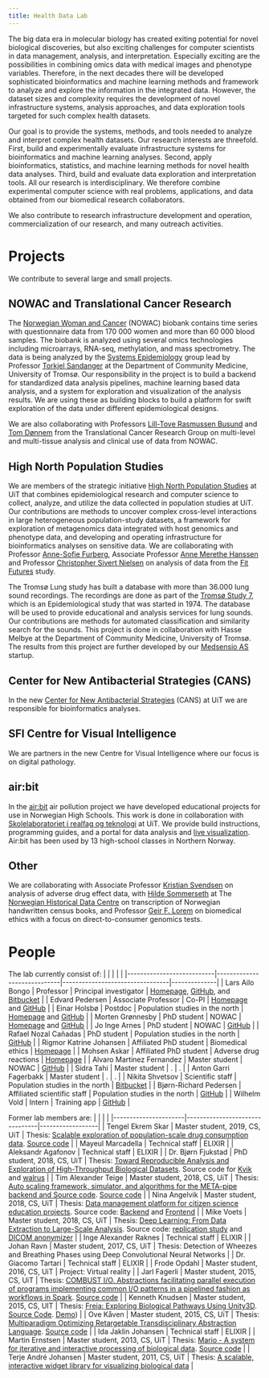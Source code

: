 ```yaml
---
title: Health Data Lab
---
```


The big data era in molecular biology has created exiting potential for novel biological discoveries, but also exciting challenges for computer scientists in data management, analysis, and interpretation. Especially exciting are the possibilities in combining omics data with medical images and phenotype variables. Therefore, in the next decades there will be developed sophisticated bioinformatics and machine learning methods and framework to analyze and explore the information in the integrated data. However, the dataset sizes and complexity requires the development of novel infrastructure systems, analysis approaches, and data exploration tools targeted for such complex health datasets.

Our goal is to provide the systems, methods, and tools needed to analyze and interpret complex health datasets. Our research interests are threefold. First, build and experimentally evaluate infrastructure systems for bioinformatics and machine learning analyses. Second, apply bioinformatics, statistics, and machine learning methods for novel health data analyses. Third, build and evaluate data exploration and interpretation tools. All our research is interdisciplinary. We therefore combine experimental computer science with real problems, applications, and data obtained from our biomedical research collaborators.

We also contribute to research infrastructure development and operation, commercialization of our research, and many outreach activities. 

# Projects

We contribute to several large and small projects. 

## NOWAC and Translational Cancer Research

The [Norwegian Woman and Cancer](http://site.uit.no/nowac/) (NOWAC) biobank contains time series with questionnaire data from 170 000 women and more than 60 000 blood samples. The biobank is analyzed using several omics technologies including microarrays, RNA-seq, methylation, and mass spectrometry. The data is being analyzed by the [Systems Epidemiology](https://en.uit.no/forskning/forskningsgrupper/gruppe?p_document_id=556488) group lead by Professor [Torkjel Sandanger](https://en.uit.no/ansatte/torkjel.sandanger) at the Department of Community Medicine, University of Tromsø. Our responsibility in the project is to build a backend for standardized data analysis pipelines, machine learning based data analysis, and a system for exploration and visualization of the analysis results. We are using these as building blocks to build a platform for swift exploration of the data under different epidemiological designs.

We are also collaborating with Professors [Lill-Tove Rasmussen Busund](https://en.uit.no/ansatte/lill.tove.rasmussen.busund) and [Tom Dønnem](https://en.uit.no/ansatte/tom.donnem) from the Translational Cancer Research Group on multi-level and multi-tissue analysis and clinical use of data from NOWAC. 

## High North Population Studies

We are members of the strategic initiative [High North Population Studies](https://uit.no/research/hnps) at UiT that combines epidemiological research and computer science to collect, analyze, and utilize the data collected in population studies at UiT. Our contributions are methods to uncover complex cross-level interactions in large heterogeneous population-study datasets, a framework for exploration of metagenomics data integrated with host genomics and phenotype data, and developing and operating infrastructure for bioinformatics analyses on sensitive data. We are collaborating with Professor [Anne-Sofie Furberg](https://en.uit.no/ansatte/anne-sofie.furberg), Associate Professor [Anne Merethe Hanssen](https://en.uit.no/ansatte/anne-merethe.hanssen) and Professor [Christopher Sivert Nielsen](https://www.fhi.no/en/about/departments-and-centres/chronic-diseases-and-ageing/christopher-sivert-nielsen/) on analysis of data from the [Fit Futures](https://uit.no/research/fitfutures) study.

The Tromsø Lung study has built a database with more than 36.000 lung sound recordings. The recordings are done as part of the [Tromsø Study 7](https://uit.no/research/tromsostudy), which is an Epidemiological study that was started in 1974. The database will be used to provide educational and analysis services for lung sounds. Our contributions are methods for automated classification and similarity search for the sounds. This project is done in collaboration with Hasse Melbye at the Department of Community Medicine, University of Tromsø. The results from this project are further developed by our [Medsensio AS](https://www.medsens.io/) startup. 

## Center for New Antibacterial Strategies (CANS)

In the new [Center for New Antibacterial Strategies](https://uit.no/research/cans) (CANS) at UiT we are responsible for bioinformatics analyses. 

## SFI Centre for Visual Intelligence 

We are partners in the new Centre for Visual Intelligence where our focus is on digital pathology.

## air:bit

In the [air:bit](http://airbit.uit.no/) air pollution project we have developed educational projects for use in Norwegian High Schools. This work is done in collaboration with [Skolelaboratoriet i realfag og teknologi](https://uit.no/skolelab) at UiT. We provide build instructions, programming guides, and a portal for data analysis and [live visualization](http://airbit.uit.no/live). Air:bit has been used by 13 high-school classes in Northern Norway. 

## Other

We are collaborating with Associate Professor [Kristian Svendsen](https://en.uit.no/ansatte/kristian.svendsen) on analysis of adverse drug effect data, with [Hilde Sommerseth](https://en.uit.no/ansatte/hilde.sommerseth) at The [Norwegian Historical Data Centre](http://www.rhd.uit.no/) on transcription of Norwegian handwritten census books, and Professor [Geir F. Lorem](https://en.uit.no/ansatte/geir.lorem) on biomedical ethics with a focus on direct-to-consumer genomics tests. 

# People

The lab currently consist of:
|                           |                             |                                 |              |
|---------------------------|-----------------------------|---------------------------------|--------------|
| Lars Ailo Bongo           |	Professor                   |	Principal investigator          | [Homepage](http://www.cs.uit.no/~larsab), [GitHub](https://github.com/larsab), and [Bitbucket](https://bitbucket.org/larsab) |
| Edvard Pedersen           |	Associate Professor         | Co-PI                           | [Homepage](https://en.uit.no/ansatte/edvard.pedersen) and [GitHub](https://github.com/EdvardPedersen) |
| Einar Holsbø              | Postdoc 	                  | Population studies in the north | [Homepage](http://3inar.github.io/) and [GitHub](https://github.com/3inar) |
| Morten Grønnesby          | PhD student                 | NOWAC                           | [Homepage](https://gronnesby.github.io/) and [GitHub](https://github.com/gronnesby) |
| Jo Inge Arnes             | PhD student                 | NOWAC                           | [GitHub](https://github.com/jo-inge-arnes) |
| Rafael Nozal Cañadas      | PhD student                 | Population studies in the north | [GitHub](https://github.com/rafanozal) |
| Rigmor Katrine Johansen   | Affiliated PhD student      |	Biomedical ethics               | [Homepage](https://en.uit.no/ansatte/rigmor.k.johanse) |
| Mohsen Askar              | Affiliated PhD student      | Adverse drug reactions          | [Homepage](https://en.uit.no/ansatte/mohsen.g.askar) |
| Alvaro Martinez Fernandez | Master student              | NOWAC                           | [GitHub](https://github.com/kolibrid) |
| Sidra Tahi                | Master student              | .                               | . |
| Anton Garri Fagerbakk     | Master student              | .                               | . |
| Nikita Shvetsov 	        | Scientific staff            | Population studies in the north |	[Bitbucket](https://bitbucket.org/NikShvetsov/) |
| Bjørn-Richard Pedersen    | Affiliated scientific staff |	Population studies in the north | [GitHub](https://github.com/orgs/uit-hdl/people/BjornRP) |
| Wilhelm Vold              | Intern                      | Training app                    | [GitHub](https://github.com/Sinrefvol) |

Former lab members are:
|                      |                                |                  |
|----------------------|--------------------------------|------------------|
| Tengel Ekrem Skar    |	Master student, 2019, CS, UiT | Thesis: [Scalable exploration of population-scale drug consumption data](https://munin.uit.no/handle/10037/15776). [Source code](https://github.com/uit-hdl/norpd_prescription_analyses) |
| Mayeul Marcadella    | Technical staff                | ELIXIR |
| Aleksandr Agafonov   | Technical staff                | ELIXIR |
| Dr. Bjørn Fjukstad   | PhD student, 2018, CS, UiT     | Thesis: [Toward Reproducible Analysis and Exploration of High-Throughput Biological Datasets](https://munin.uit.no/handle/10037/14576). Source code for [Kvik](https://github.com/fjukstad/kvik) and [walrus](https://github.com/fjukstad/walrus) |
| Tim Alexander Teige   | Master student, 2018, CS, UiT | Thesis: [Auto scaling framework, simulator, and algorithms for the META-pipe backend and Source code](https://munin.uit.no/handle/10037/12898). [Source code](https://github.com/TTeige/uit-go) |
| Nina Angelvik         | Master student, 2018, CS, UiT | Thesis: [Data management platform for citizen science education projects](https://munin.uit.no/handle/10037/12893). Source code: [Backend](http://hdl.cs.uit.no/github.com/fjukstad/luft) and [Frontend](http://hdl.cs.uit.no/github.com/ninaangelvik/luft) |
| Mike Voets            | Master student, 2018, CS, UiT | Thesis: [Deep Learning: From Data Extraction to Large-Scale Analysis](https://munin.uit.no/handle/10037/12808). Source code: [replication study](https://github.com/mikevoets/jama16-retina-replication) and [DICOM anonymizer](https://github.com/mikevoets/dicom_anonymizer) |
| Inge Alexander Raknes | Technical staff               | ELIXIR |
| Johan Ravn            | Master student, 2017, CS, UiT | Thesis: Detection of Wheezes and Breathing Phases using Deep Convolutional Neural Networks |
| Dr. Giacomo Tartari   | Technical staff               | ELIXIR |
| Frode Opdahl          | Master student, 2016, CS, UiT | Project: Virtual reality |
| Jarl Fagerli          | Master student, 2015, CS, UiT | Thesis: [COMBUST I/O. Abstractions facilitating parallel execution of programs implementing common I/O patterns in a pipelined fashion as workflows in Spark](http://munin.uit.no/handle/10037/9361). [Source code](https://github.com/jarlebass/combustio) |
| Kenneth Knudsen       | Master student, 2015, CS, UIT | Thesis: [Freia: Exploring Biological Pathways Using Unity3D](http://munin.uit.no/handle/10037/8327). [Source Code](https://github.com/knudah/freia). [Demo](http://youtu.be/22XmfSYOwO8)) |
| Ove Kåven             | Master student, 2015, CS, UiT | Thesis: [Multiparadigm Optimizing Retargetable Transdisciplinary Abstraction Language](http://munin.uit.no/handle/10037/7730). [Source code](http://sourceforge.net/projects/mortal/) |
| Ida Jaklin Johansen   | Technical staff               | ELIXIR |
| Martin Ernstsen       | Master student, 2013, CS, UiT | Thesis: [Mario - A system for iterative and interactive processing of biological data](http://munin.uit.no/handle/10037/5762). [Source code](http://hdl.cs.uit.no/software.html) |
| Terje André Johansen  | Master student, 2011, CS, UiT | Thesis: [A scalable, interactive widget library for visualizing biological data](http://munin.uit.no/handle/10037/3523) |

